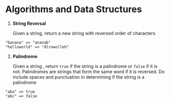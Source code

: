 # Algorithms and Data Structures

1. **String Reversal**

   Given a string, return a new string with reversed order of characters

```
"banana" => "ananab"
"helloworld" => "dlrowolleh"
```

2. **Palindrome**

   Given a string , return `true` if the string is a palindrome or `false` if it is not. Palindromes are strings that form the same word if it is reversed. Do include spaces and punctuation in determining if the string is a palindrome

```
"aba" => true
"abc" => false
```

